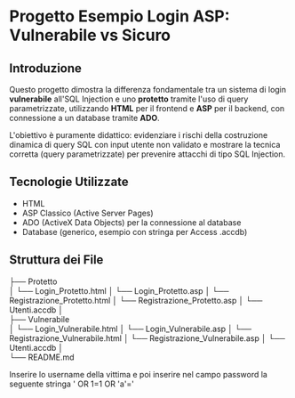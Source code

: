 # Progetto Esempio Login ASP: Vulnerabile vs Sicuro

## Introduzione

Questo progetto dimostra la differenza fondamentale tra un sistema di login **vulnerabile** all'SQL Injection e uno **protetto** tramite l'uso di query parametrizzate, utilizzando **HTML** per il frontend e **ASP** per il backend, con connessione a un database tramite **ADO**.

L'obiettivo è puramente didattico: evidenziare i rischi della costruzione dinamica di query SQL con input utente non validato e mostrare la tecnica corretta (query parametrizzate) per prevenire attacchi di tipo SQL Injection.

## Tecnologie Utilizzate

* HTML
* ASP Classico (Active Server Pages) 
* ADO (ActiveX Data Objects) per la connessione al database
* Database (generico, esempio con stringa per Access .accdb)

## Struttura dei File

├── Protetto                     
│   └── Login_Protetto.html
│   └──	Login_Protetto.asp 
│   └──	Registrazione_Protetto.html 
│   └──	Registrazione_Protetto.asp
│   └──	Utenti.accdb
│   
├── Vulnerabile  
│   └── Login_Vulnerabile.html 
│   └──	Login_Vulnerabile.asp
│   └──	Registrazione_Vulnerabile.html
│   └──	Registrazione_Vulnerabile.asp 
│   └──	Utenti.accdb
│   
└── README.md             

Inserire lo username della vittima e poi inserire nel campo password la seguente stringa ' OR 1=1 OR 'a'='

